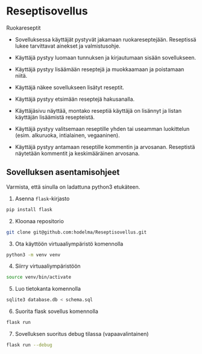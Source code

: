 # Reseptisovellus

Ruokareseptit
- Sovelluksessa käyttäjät pystyvät jakamaan ruokareseptejään. Reseptissä lukee tarvittavat ainekset ja valmistusohje.

- Käyttäjä pystyy luomaan tunnuksen ja kirjautumaan sisään sovellukseen.

- Käyttäjä pystyy lisäämään reseptejä ja muokkaamaan ja poistamaan niitä.

- Käyttäjä näkee sovellukseen lisätyt reseptit.

- Käyttäjä pystyy etsimään reseptejä hakusanalla.

- Käyttäjäsivu näyttää, montako reseptiä käyttäjä on lisännyt ja listan käyttäjän lisäämistä resepteistä.

- Käyttäjä pystyy valitsemaan reseptille yhden tai useamman luokittelun (esim. alkuruoka, intialainen, vegaaninen).

- Käyttäjä pystyy antamaan reseptille kommentin ja arvosanan. Reseptistä näytetään kommentit ja keskimääräinen arvosana.

## Sovelluksen asentamisohjeet
Varmista, että sinulla on ladattuna python3 etukäteen.

1. Asenna ```flask```-kirjasto
```bash
pip install flask
```


2. Kloonaa repositorio
```bash
git clone git@github.com:hodelma/Reseptisovellus.git
```


3. Ota käyttöön virtuaaliympäristö komennolla
```bash
python3 -m venv venv
```

4. Siirry virtuaaliympäristöön
```bash
source venv/bin/activate
```


5. Luo tietokanta komennolla
```bash
sqlite3 database.db < schema.sql
```


6. Suorita flask sovellus komennolla
```bash
flask run
```

7. Sovelluksen suoritus debug tilassa (vapaavalintainen)
```bash
flask run --debug
```
